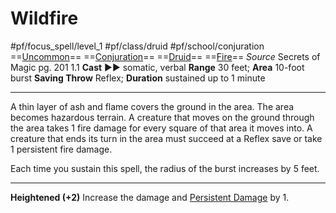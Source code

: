 # Wildfire
#pf/focus_spell/level_1 #pf/class/druid #pf/school/conjuration 
==[Uncommon](../../../Traits/Uncommon.md)== ==[Conjuration](../../../Traits/Conjuration.md)== ==[Druid](../../../Traits/Druid.md)== ==[Fire](../../../Traits/Fire.md)==
*Source* Secrets of Magic pg. 201 1.1
**Cast** ►► somatic, verbal
**Range** 30 feet; **Area** 10-foot burst
**Saving Throw** Reflex; **Duration** sustained up to 1 minute

---
A thin layer of ash and flame covers the ground in the area. The area becomes hazardous terrain. A creature that moves on the ground through the area takes 1 fire damage for every square of that area it moves into. A creature that ends its turn in the area must succeed at a Reflex save or take 1 persistent fire damage.

Each time you sustain this spell, the radius of the burst increases by 5 feet.

<hr>

**Heightened (+2)** Increase the damage and [Persistent Damage](../../../Conditions/Persistent%20Damage.md) by 1.